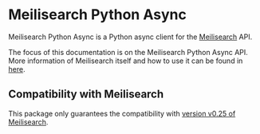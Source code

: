 # Meilisearch Python Async

Meilisearch Python Async is a Python async client for the [Meilisearch](https://github.com/meilisearch/meilisearch) API.

The focus of this documentation is on the Meilisearch Python Async API. More information of
Meilisearch itself and how to use it can be found in [here](https://docs.meilisearch.com/).

## Compatibility with Meilisearch

This package only guarantees the compatibility with [version v0.25 of Meilisearch](https://github.com/meilisearch/meilisearch/releases/tag/v0.25.0).
